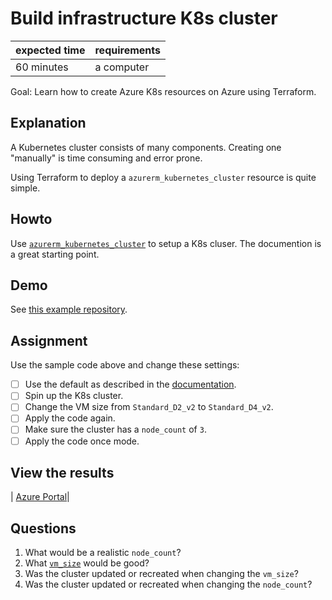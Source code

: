 # Build infrastructure K8s cluster

|expected time|requirements|
|-------------|------------|
|60 minutes   |a computer  |

Goal: Learn how to create Azure K8s resources on Azure using Terraform.

## Explanation

A Kubernetes cluster consists of many components. Creating one "manually" is time consuming and error prone.

Using Terraform to deploy a `azurerm_kubernetes_cluster` resource is quite simple.

## Howto

Use [`azurerm_kubernetes_cluster`](https://registry.terraform.io/providers/hashicorp/azurerm/latest/docs/resources/kubernetes_cluster) to setup a K8s cluser. The documention is a great starting point.

## Demo

See [this example repository](https://github.com/robertdebock/terraform-azurerm-kubernetes-cluster).

## Assignment

Use the sample code above and change these settings:

- [ ] Use the default as described in the [documentation](https://registry.terraform.io/providers/hashicorp/azurerm/latest/docs/resources/kubernetes_cluster).
- [ ] Spin up the K8s cluster.
- [ ] Change the VM size from `Standard_D2_v2` to `Standard_D4_v2`.
- [ ] Apply the code again.
- [ ] Make sure the cluster has a `node_count` of `3`.
- [ ] Apply the code once mode.

## View the results

| [Azure Portal](https://portal.azure.com/#blade/HubsExtension/BrowseResourceGroups)|

## Questions

1. What would be a realistic `node_count`?
2. What [`vm_size`](https://docs.microsoft.com/en-us/azure/virtual-machines/sizes) would be good?
3. Was the cluster updated or recreated when changing the `vm_size`?
4. Was the cluster updated or recreated when changing the `node_count`?

